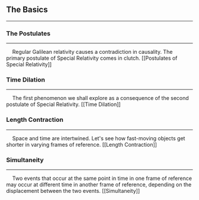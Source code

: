 
## The Basics
---
### The Postulates
---
$\quad$Regular Galilean relativity causes a contradiction in causality. The primary postulate of Special Relativity comes in clutch.
[[Postulates of Special Relativity]]

### Time Dilation
---
$\quad$The first phenomenon we shall explore as a consequence of the second postulate of Special Relativity.
[[Time Dilation]]

### Length Contraction
---
$\quad$Space and time are intertwined. Let's see how fast-moving objects get shorter in varying frames of reference.
[[Length Contraction]]

### Simultaneity
---
$\quad$Two events that occur at the same point in time in one frame of reference may occur at different time in another frame of reference, depending on the displacement between the two events.
[[Simultaneity]]
